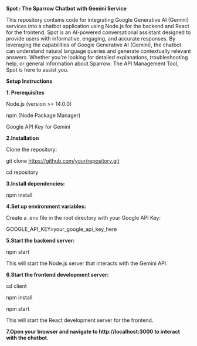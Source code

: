 **Spot : The Sparrow Chatbot with Gemini Service**

This repository contains code for integrating Google Generative AI (Gemini) services into a chatbot application using Node.js for the backend and React for the frontend.
Spot is an AI-powered conversational assistant designed to provide users with informative, engaging, and accurate responses. By leveraging the capabilities of Google Generative AI (Gemini), the chatbot can understand natural language queries and generate contextually relevant answers. Whether you're looking for detailed explanations, troubleshooting help, or general information about Sparrow: The API Management Tool, Spot is here to assist you.

**Setup Instructions**

**1. Prerequisites**

Node.js (version >= 14.0.0)

npm (Node Package Manager)

Google API Key for Gemini

**2.Installation**

Clone the repository:

git clone https://github.com/your/repository.git

cd repository

**3.Install dependencies:**

npm install

**4.Set up environment variables:**

Create a .env file in the root directory with your Google API Key:

GOOGLE_API_KEY=your_google_api_key_here

**5.Start the backend server:**

npm start

This will start the Node.js server that interacts with the Gemini API.

**6.Start the frontend development server:**

cd client

npm install

npm start

This will start the React development server for the frontend.

**7.Open your browser and navigate to http://localhost:3000 to interact with the chatbot.**
